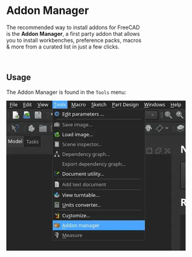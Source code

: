 
# Addon Manager

The recommended way to install addons for FreeCAD  
is the **Addon Manager**, a first party addon that allows  
you to install workbenches, preference packs, macros  
& more from a curated list in just a few clicks.

<br/>

## Usage

The Addon Manager is found in the `Tools` menu:

![Tools Menu]


<!----------------------------------------------------------------------------->

[Tools Menu]: ../Resources/Tools-Menu.webp